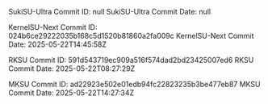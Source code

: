 SukiSU-Ultra Commit ID: null
SukiSU-Ultra Commit Date: null

KernelSU-Next Commit ID: 024b6ce29222035b168c5d1520b81860a2fa009c
KernelSU-Next Commit Date: 2025-05-22T14:45:58Z

RKSU Commit ID: 591d543719ec909a516f574dad2bd23425007ed6
RKSU Commit Date: 2025-05-22T08:27:29Z

MKSU Commit ID: ad22923e502e01edb94fc22823235b3be477eb87
MKSU Commit Date: 2025-05-22T14:27:34Z

